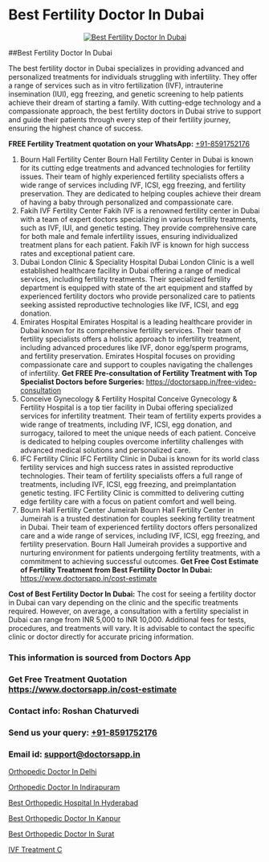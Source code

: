 # Best Fertility Doctor In Dubai

<p align="center">
  <a href="https://doctorsapp.in/treatment/iui-treatment">
    <img src="https://doctorsapp.in/uploads/treatment_image/IUI.jpg" alt="Best Fertility Doctor In Dubai">
  </a>
</p>
##Best Fertility Doctor In Dubai

The best fertility doctor in Dubai specializes in providing advanced and personalized treatments for individuals struggling with infertility. They offer a range of services such as in vitro fertilization (IVF), intrauterine insemination (IUI), egg freezing, and genetic screening to help patients achieve their dream of starting a family. With cutting-edge technology and a compassionate approach, the best fertility doctors in Dubai strive to support and guide their patients through every step of their fertility journey, ensuring the highest chance of success.

**FREE Fertility Treatment quotation on your WhatsApp:**  [+91-8591752176](https://api.whatsapp.com/send?phone=8591752176)

1) Bourn Hall Fertility Center
Bourn Hall Fertility Center in Dubai is known for its cutting edge treatments and advanced technologies for fertility issues. Their team of highly experienced fertility specialists offers a wide range of services including IVF, ICSI, egg freezing, and fertility preservation. They are dedicated to helping couples achieve their dream of having a baby through personalized and compassionate care.
2) Fakih IVF Fertility Center
Fakih IVF is a renowned fertility center in Dubai with a team of expert doctors specializing in various fertility treatments, such as IVF, IUI, and genetic testing. They provide comprehensive care for both male and female infertility issues, ensuring individualized treatment plans for each patient. Fakih IVF is known for high success rates and exceptional patient care.
3) Dubai London Clinic & Speciality Hospital
Dubai London Clinic is a well established healthcare facility in Dubai offering a range of medical services, including fertility treatments. Their specialized fertility department is equipped with state of the art equipment and staffed by experienced fertility doctors who provide personalized care to patients seeking assisted reproductive technologies like IVF, ICSI, and egg donation.
4) Emirates Hospital
Emirates Hospital is a leading healthcare provider in Dubai known for its comprehensive fertility services. Their team of fertility specialists offers a holistic approach to infertility treatment, including advanced procedures like IVF, donor egg/sperm programs, and fertility preservation. Emirates Hospital focuses on providing compassionate care and support to couples navigating the challenges of infertility.
**Get FREE Pre-consultation of Fertility Treatment with Top Specialist Doctors before Surgeries:** https://doctorsapp.in/free-video-consultation
5) Conceive Gynecology & Fertility Hospital
Conceive Gynecology & Fertility Hospital is a top tier facility in Dubai offering specialized services for infertility treatment. Their team of fertility experts provides a wide range of treatments, including IVF, ICSI, egg donation, and surrogacy, tailored to meet the unique needs of each patient. Conceive is dedicated to helping couples overcome infertility challenges with advanced medical solutions and personalized care.
6) IFC Fertility Clinic
IFC Fertility Clinic in Dubai is known for its world class fertility services and high success rates in assisted reproductive technologies. Their team of fertility specialists offers a full range of treatments, including IVF, ICSI, egg freezing, and preimplantation genetic testing. IFC Fertility Clinic is committed to delivering cutting edge fertility care with a focus on patient comfort and well being.
7) Bourn Hall Fertility Center   Jumeirah
Bourn Hall Fertility Center in Jumeirah is a trusted destination for couples seeking fertility treatment in Dubai. Their team of experienced fertility doctors offers personalized care and a wide range of services, including IVF, ICSI, egg freezing, and fertility preservation. Bourn Hall Jumeirah provides a supportive and nurturing environment for patients undergoing fertility treatments, with a commitment to achieving successful outcomes.
**Get Free Cost Estimate of Fertility Treatment from Best Fertility Doctor In Dubai:** https://www.doctorsapp.in/cost-estimate

**Cost of Best Fertility Doctor In Dubai:**
The cost for seeing a fertility doctor in Dubai can vary depending on the clinic and the specific treatments required. However, on average, a consultation with a fertility specialist in Dubai can range from INR 5,000 to INR 10,000. Additional fees for tests, procedures, and treatments will vary. It is advisable to contact the specific clinic or doctor directly for accurate pricing information.

### This information is sourced from Doctors App 
### Get Free Treatment Quotation https://www.doctorsapp.in/cost-estimate
### Contact info: Roshan Chaturvedi 
### Send us your query: [+91-8591752176](https://api.whatsapp.com/send?phone=8591752176) 
### Email id: support@doctorsapp.in

[Orthopedic Doctor In Delhi](https://www.linkedin.com/pulse/orthopedic-doctor-delhi-doctorsapp-rajshahi-ygj8e?trackingId=sD0X%2BW%2Bdl%2BXB2WIJtUOwiw%3D%3D&lipi=urn%3Ali%3Apage%3Ad_flagship3_company_admin%3BtGKQvLKET%2FOkWlJl4W0MBA%3D%3D)

[Orthopedic Doctor In Indirapuram](https://www.linkedin.com/pulse/orthopedic-doctor-indirapuram-knee-replacement-treatment-vfvje?trackingId=z%2B2PipnjHFFPAFMFgCwd%2Bw%3D%3D&lipi=urn%3Ali%3Apage%3Ad_flagship3_company_admin%3BII%2FSNcWiSiigR90SV5cfEQ%3D%3D)

[Best Orthopedic Hospital In Hyderabad](https://medium.com/@vimalrana22/best-orthopedic-hospital-in-hyderabad-e7492a968a31)

[Best Orthopedic Doctor In Kanpur](https://medium.com/@vimalrana22/best-orthopedic-doctor-in-kanpur-29a81a7eb859)

[Best Orthopedic Doctor In Surat](https://doctors-apps.github.io/doctorsapp/best-orthopedic-doctor-in-surat)

[IVF Treatment C](https://doctors-apps.github.io/doctorsapp/ivf-treatment-c)

